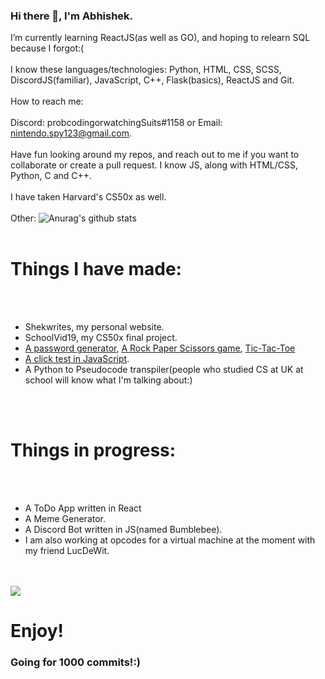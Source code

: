 ### Hi there 👋, I'm Abhishek.


 I’m currently learning ReactJS(as well as GO), and hoping to relearn SQL because I forgot:(
 <br></br>
 I know these languages/technologies: Python, HTML, CSS, SCSS, DiscordJS(familiar), JavaScript, C++, Flask(basics), ReactJS and Git.
 <br></br>
 How to reach me: 
 <br></br>
 Discord: probcodingorwatchingSuits#1158 or Email: nintendo.spy123@gmail.com.
 <br></br>
Have fun looking around my repos, and reach out to me if you want to collaborate or create a pull request.
I know JS, along with HTML/CSS, Python, C and C++.
<br></br>
I have taken Harvard's CS50x as well.
<br></br>
Other:
![Anurag's github stats](https://github-readme-stats.vercel.app/api?username=abhishekshahane&show_icons=true&theme=tokyonight)
<br></br>
<h1>Things I have made: </h1>
<br></br>
<ul>
 <li>Shekwrites, my personal website.</li>
 <li>SchoolVid19, my CS50x final project.</li>
 <li><a href="https://github.com/abhishekshahane/passwordgenerator/blob/master/passwordgenerator.py">A password generator</a>, <a href="https://github.com/abhishekshahane/RockPaperScissors">A Rock Paper Scissors game</a>, <a href="https://github.com/abhishekshahane/A-Tic-Tac-Toe-Game"</a>Tic-Tac-Toe</li>
 <li><a href="https://github.com/abhishekshahane/clicktest">A click test in JavaScript</a>.</li>
 <li>A Python to Pseudocode transpiler(people who studied CS at UK at school will know what I'm talking about:)</li>
</ul>
<br></br>
<h1>Things in progress:  </h1>
<br></br>
<ul>
 <li>A ToDo App written in React</li>
 <li>A Meme Generator.</li>
  <li>A Discord Bot written in JS(named Bumblebee).</li>
 <li>I am also working at opcodes for a virtual machine at the moment with my friend LucDeWit.</li>
</ul>
<br></br>
<img align="center" src="https://github-readme-stats.vercel.app/api/top-langs/?username=abhishekshahane&hide=java,html&title_color=ffffff&text_color=c9cacc&icon_color=2bbc8a&bg_color=1d1f21" />
<h1>Enjoy!</h1>
<h3>Going for 1000 commits!:)</h3>






